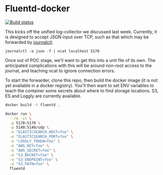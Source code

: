 # Fluentd-docker

[![Build status](https://badge.buildkite.com/15ebcb1d9de0f30fda036f632eb7220fcd9ae577498b7e99e8.svg)](https://buildkite.com/everyday-hero/fluentd)

This kicks off the unified log-collector we discussed last week. Currently, it is designed to accept JSON input over TCP, such as that which may be forwarded by [journalctl](http://www.freedesktop.org/software/systemd/man/journalctl.html).

```
journalctl -o json -f | ncat localhost 5170
```

Once out of POC stage, we'll want to get this into a unit file of its own. The anticipated complications with this will be around non-root access to the journal, and teaching ncat to ignore connection errors.

To start the forwarder, clone this repo, then build the docker image (it is not yet available in a docker registry). You'll then want to set ENV variables to teach the container some secrets about where to find storage locations. S3, ES and Loggly are currently available.

```sh
docker build -t fluentd .

docker run \
  --rm -it \
  -p 5170:5170 \
  -p 5140:5140/udp \
  -e "ELASTICSEARCH_HOST=foo" \
  -e "ELASTICSEARCH_PORT=foo" \
  -e "LOGGLY_TOKEN=foo" \
  -e "AWS_KEY=foo" \
  -e "AWS_SECRET=foo" \
  -e "S3_BUCKET=foo" \
  -e "S3_ENDPOINT=foo" \
  -e "S3_PATH=foo" \
  fluentd
```
